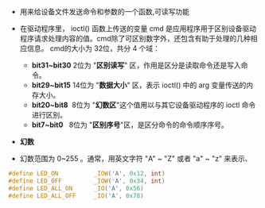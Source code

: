 - 用来给设备文件发送命令和参数的一个函数,可读写功能
- 在驱动程序里， ioctl() 函数上传送的变量 cmd 是应用程序用于区别设备驱动程序请求处理内容的值。cmd除了可区别数字外，还包含有助于处理的几种相应信息。 cmd的大小为 32位，共分 4 个域：
	- **bit31~bit30** 2位为 "**区别读写**" 区，作用是区分是读取命令还是写入命令。
	- **bit29~bit15** 14位为 "**数据大小**" 区，表示 ioctl() 中的 arg 变量传送的内存大小。 
	- **bit20~bit8**  8位为 "**幻数区**"这个值用以与其它设备驱动程序的 ioctl 命令进行区别。
	- **bit7~bit0**   8位为 "**区别序号**"区，是区分命令的命令顺序序号。

- **幻数**
- 幻数范围为 0~255 。通常，用英文字符 "A" ~ "Z" 或者 "a" ~ "z" 来表示、

```c
#define LED_ON			_IOW('A', 0x12, int)
#define LED_OFF			_IOW('A', 0x34, int)
#define LED_ALL_ON		_IO('A', 0x56)
#define LED_ALL_OFF		_IO('A', 0x78)
```
